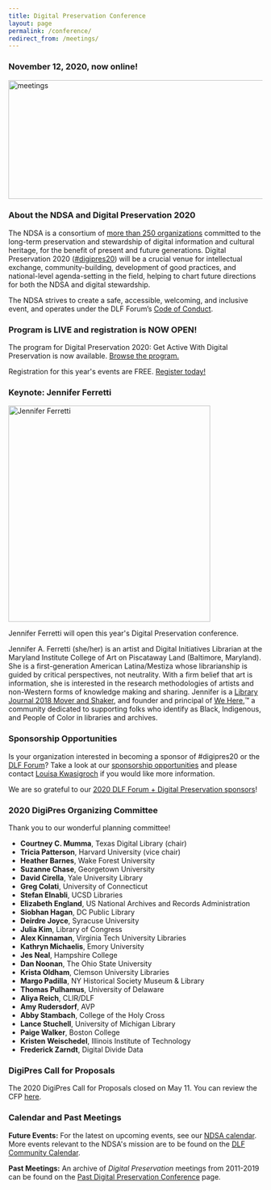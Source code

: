 ```yaml
---
title: Digital Preservation Conference
layout: page
permalink: /conference/
redirect_from: /meetings/
---
```


### **November 12, 2020, now online!** 

<img alt="meetings" width="710" height="235" src='{{ "/images/DigiPres-2020-ONLINE-nov-12.jpg" | prepend: site.baseurl }}'>


### **About the NDSA and Digital Preservation 2020**

The NDSA is a consortium of [more than 250 organizations](https://ndsa.org/members-list/) committed to the long-term preservation and stewardship of digital information and cultural heritage, for the benefit of present and future generations. Digital Preservation 2020 ([#digipres20](https://twitter.com/hashtag/digipres20)) will be a crucial venue for intellectual exchange, community-building, development of good practices, and national-level agenda-setting in the field, helping to chart future directions for both the NDSA and digital stewardship.

The NDSA strives to create a safe, accessible, welcoming, and inclusive event, and operates under the DLF Forum’s [Code of Conduct](https://www.diglib.org/code).

### **Program is LIVE and registration is NOW OPEN!**

The program for Digital Preservation 2020: Get Active With Digital Preservation is now available. [Browse the program.](https://forum2020.diglib.org/schedule)

Registration for this year's events are FREE. [Register today!](https://www.conftool.pro/dlf2020/)

### **Keynote: Jennifer Ferretti**

<img alt="Jennifer Ferretti" width="400" height="428" src='{{ "/images/ferretti_jennifer_l.jpg" }}'>

Jennifer Ferretti will open this year's Digital Preservation conference.

Jennifer A. Ferretti (she/her) is an artist and Digital Initiatives Librarian at the Maryland Institute College of Art on Piscataway Land (Baltimore, Maryland). She is a first-generation American Latina/Mestiza whose librarianship is guided by critical perspectives, not neutrality. With a firm belief that art is information, she is interested in the research methodologies of artists and non-Western forms of knowledge making and sharing. Jennifer is a [Library Journal 2018 Mover and Shaker](https://www.libraryjournal.com/?detailStory=jennifer-a-ferretti-movers-shakers-2018-community-builders), and founder and principal of [We Here](https://www.wehere.space/),™️ a community dedicated to supporting folks who identify as Black, Indigenous, and People of Color in libraries and archives.

### **Sponsorship Opportunities**

Is your organization interested in becoming a sponsor of #digipres20 or the [DLF Forum](https://forum2020.diglib.org)? Take a look at our [sponsorship opportunities](https://forum2020.diglib.org/sponsorship-opportunities/) and please contact [Louisa Kwasigroch](mailto:lkwasigroch@clir.org) if you would like more information.

We are so grateful to our [2020 DLF Forum + Digital Preservation sponsors](https://ndsa.org/digital-preservation-2020-sponsors/)!

### **2020 DigiPres Organizing Committee**

Thank you to our wonderful planning committee!

-   **Courtney C. Mumma**, Texas Digital Library (chair)
-   **Tricia Patterson**, Harvard University (vice chair)
-   **Heather Barnes**, Wake Forest University  
-   **Suzanne Chase**, Georgetown University
-   **David Cirella**, Yale University Library
-   **Greg Colati**, University of Connecticut
-   **Stefan Elnabli**, UCSD Libraries
-   **Elizabeth England**, US National Archives and Records Administration
-   **Siobhan Hagan**, DC Public Library
-   **Deirdre Joyce**, Syracuse University
-   **Julia Kim**, Library of Congress
-   **Alex Kinnaman**, Virginia Tech University Libraries
-   **Kathryn Michaelis**, Emory University
-   **Jes Neal**, Hampshire College
-   **Dan Noonan**, The Ohio State University
-   **Krista Oldham**, Clemson University Libraries
-   **Margo Padilla**, NY Historical Society Museum & Library
-   **Thomas Pulhamus**, University of Delaware
-   **Aliya Reich**, CLIR/DLF
-   **Amy Rudersdorf**, AVP
-   **Abby Stambach**, College of the Holy Cross
-   **Lance Stuchell**, University of Michigan Library
-   **Paige Walker**, Boston College
-   **Kristen Weischedel**, Illinois Institute of Technology
-   **Frederick Zarndt**, Digital Divide Data

### **DigiPres Call for Proposals**
The 2020 DigiPres Call for Proposals closed on May 11. You can review the CFP [here](https://ndsa.org/conference/digital-preservation-2020/cfp/).

### **Calendar and Past Meetings**

**Future Events:** For the latest on upcoming events, see our [NDSA calendar](/calendar). More events relevant to the NDSA's mission are to be found on the [DLF Community Calendar](https://www.diglib.org/opportunities/calendar/).

**Past Meetings:** An archive of _Digital Preservation_ meetings from 2011-2019 can be found on the [Past Digital Preservation Conference](/conference/digital-preservation/past/) page.  
